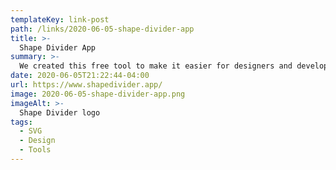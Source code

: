 ```yaml
---
templateKey: link-post
path: /links/2020-06-05-shape-divider-app
title: >-
  Shape Divider App
summary: >-
  We created this free tool to make it easier for designers and developers to export a beautiful SVG  shape divider for their latest project. We hope you enjoy this tool.
date: 2020-06-05T21:22:44-04:00
url: https://www.shapedivider.app/
image: 2020-06-05-shape-divider-app.png
imageAlt: >-
  Shape Divider logo
tags:
  - SVG
  - Design
  - Tools
---
```

